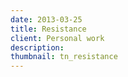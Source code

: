 ```yaml
---
date: 2013-03-25
title: Resistance
client: Personal work
description:
thumbnail: tn_resistance
---
```


<img srcset="/img/resistance-1x.png 1x, /img/resistance-2x.png 2x">
